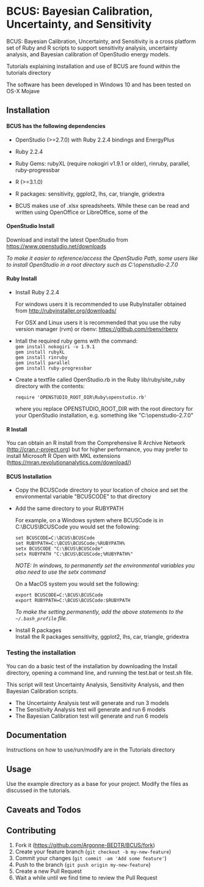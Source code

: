 # BCUS: Bayesian Calibration, Uncertainty, and Sensitivity
BCUS: Bayesian Calibration, Uncertainty, and Sensitivity is a cross platform set of Ruby and R scripts to support sensitivity analysis, uncertainty analysis, and Bayesian calibration of OpenStudio energy models.

Tutorials explaining installation and use of BCUS are found within the tutorials directory

The software has been developed in Windows 10 and has been tested on OS-X Mojave


## Installation

#### BCUS has the following dependencies

* OpenStudio (>=2.7.0) with Ruby 2.2.4 bindings and EnergyPlus
* Ruby 2.2.4
* Ruby Gems: rubyXL (require nokogiri v1.9.1 or older), rinruby, parallel, ruby-progressbar
* R (>=3.1.0)
* R packages: sensitivity, ggplot2, lhs, car, triangle, gridextra 

* BCUS makes use of .xlsx spreadsheets.  While these can be read and written using OpenOffice or LibreOffice, some of the 

#### OpenStudio Install

Download and install the latest OpenStudio from https://www.openstudio.net/downloads

*To make it easier to reference/access the OpenStudio Path, some users like to install OpenStudio in 
a root directory such as C:\openstudio-2.7.0*

#### Ruby Install

* Install Ruby 2.2.4

	For windows users it is recommended to use RubyInstaller obtained from http://rubyinstaller.org/downloads/
	
	For OSX and Linux users it is recommended that you use the ruby version manager (rvm) or rbenv: https://github.com/rbenv/rbenv

* Intall the required ruby gems with the command:   
	`gem install nokogiri -v 1.9.1`  
	`gem install rubyXL`  
	`gem install rinruby`  
	`gem install parallel`  
	`gem install ruby-progressbar`

* Create a textfile called OpenStudio.rb in the Ruby lib/ruby/site_ruby directory with the contents:

	`require 'OPENSTUDIO_ROOT_DIR\Ruby\openstudio.rb'`
	
	where you replace OPENSTUDIO_ROOT_DIR with the root directory for your OpenStudio installation, e.g. something like "C:\openstudio-2.7.0"

#### R Install

You can obtain an R install from the Comprehensive R Archive Network (http://cran.r-project.org) but for higher performance, you may prefer to install Microsoft R Open with MKL extensions (https://mran.revolutionanalytics.com/download/)


#### BCUS Installation

* Copy the BCUSCode directory to your location of choice and set the environmental variable "BCUSCODE" to that directory
* Add the same directory to your RUBYPATH

    For example, on a Windows system where BCUSCode is in C:\BCUS\BCUSCode you would set the following:  

    `set BCUSCODE=C:\BCUS\BCUSCode`  
    `set RUBYPATH=C:\BCUS\BCUSCode;%RUBYPATH%`  
	`setx BCUSCODE "C:\BCUS\BCUSCode"`  
	`setx RUBYPATH "C:\BCUS\BCUSCode;%RUBYPATH%"`  
	
    *NOTE: In windows, to permanently set the environmental variables you also need to use the setx command*

    On a MacOS system you would set the following:

    `export BCUSCODE=C:\BCUS\BCUSCode`  
    `export RUBYPATH=C:\BCUS\BCUSCode:$RUBYPATH` 

    *To make the setting permanently, add the above statements to the `~/.bash_profile` file.*

* Install R packages  
Install the R packages sensitivity, ggplot2, lhs, car, triangle, gridextra


### Testing the installation

You can do a basic test of the installation by downloading the Install directory, opening a command line, and running the test.bat or test.sh file.

This script will test Uncertainty Analysis, Sensitivity Analysis, and then Bayesian Calibration scripts.  

* The Uncertainty Analysis test will generate and run 3 models
* The Sensitivity Analysis test will generate and run 6 models
* The Bayesian Calibration test will generate and run 6 models


## Documentation

Instructions on how to use/run/modify are in the Tutorials directory


## Usage

Use the example directory as a base for your project. Modify the files as discussed in the tutorials.


## Caveats and Todos


## Contributing

1. Fork it (https://github.com/Argonne-BEDTR/BCUS/fork)
2. Create your feature branch (`git checkout -b my-new-feature`)
3. Commit your changes (`git commit -am 'Add some feature'`)
4. Push to the branch (`git push origin my-new-feature`)
5. Create a new Pull Request
6. Wait a while until we find time to review the Pull Request






